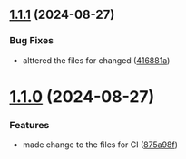 ## [1.1.1](https://github.com/Famzy/Finace-Tracker-ComposeMutliPlatform-Mobile/compare/v1.1.0...v1.1.1) (2024-08-27)


### Bug Fixes

* alttered the files for changed ([416881a](https://github.com/Famzy/Finace-Tracker-ComposeMutliPlatform-Mobile/commit/416881a61cb7e482bfa5b4708114f5c6cc4c348e))

# [1.1.0](https://github.com/Famzy/Finace-Tracker-ComposeMutliPlatform-Mobile/compare/v1.0.2...v1.1.0) (2024-08-27)


### Features

* made change to the files for CI ([875a98f](https://github.com/Famzy/Finace-Tracker-ComposeMutliPlatform-Mobile/commit/875a98fdd8e7f3fea7a783ff3b7a9e210eebf455))
